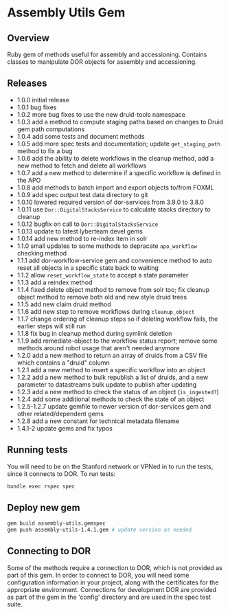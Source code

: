 # Assembly Utils Gem

## Overview 
Ruby gem of methods useful for assembly and accessioning. Contains classes to
manipulate DOR objects for assembly and accessioning.

## Releases

*   1.0.0 initial release
*   1.0.1 bug fixes
*   1.0.2 more bug fixes to use the new druid-tools namespace
*   1.0.3 add a method to compute staging paths based on changes to Druid gem path computations
*   1.0.4 add some tests and document methods
*   1.0.5 add more spec tests and documentation; update `get_staging_path` method to fix a bug
*   1.0.6 add the ability to delete workflows in the cleanup method, add a new
    method to fetch and delete all workflows
*   1.0.7 add a new method to determine if a specific workflow is defined in the APO
*   1.0.8 add methods to batch import and export objects to/from FOXML
*   1.0.9 add spec output test data directory to git
*   1.0.10 lowered required version of dor-services from 3.9.0 to 3.8.0
*   1.0.11 use `Dor::DigitalStacksService` to calculate stacks directory to cleanup
*   1.0.12 bugfix on call to `Dor::DigitalStacksService`
*   1.0.13 update to latest lyberteam devel gems
*   1.0.14 add new method to re-index item in solr
*   1.1.0  small updates to some methods to depracate `apo_workflow` checking method
*   1.1.1  add dor-workflow-service gem and convenience method to auto reset
    all objects in a specific state back to waiting
*   1.1.2  allow `reset_workflow_state` to accept a state parameter 
*   1.1.3  add a reindex method
*   1.1.4  fixed delete object method to remove from solr too; fix cleanup
    object method to remove both old and new style druid trees 
*   1.1.5 add new claim druid method
*   1.1.6 add new step to remove workflows during `cleanup_object`
*   1.1.7 change ordering of cleanup steps so if deleting workflow fails, the
    earlier steps will still run
*   1.1.8 fix bug in cleanup method during symlink deletion
*   1.1.9 add remediate-object to the workflow status report; remove some
    methods around robot usage that aren't needed anymore
*   1.2.0 add a new method to return an array of druids from a CSV file which contains a "druid" column
*   1.2.1 add a new method to insert a specific workflow into an object
*   1.2.2 add a new method to bulk republish a list of druids, and a new
    parameter to datastreams bulk update to publish after updating
*   1.2.3 add a new method to check the status of an object (`is_ingested?`)
*   1.2.4 add some additional methods to check the state of an object
*   1.2.5-1.2.7  update gemfile to newer version of dor-services gem and other related/dependent gems
*   1.2.8 add a new constant for technical metadata filename
*   1.4.1-2 update gems and fix typos


## Running tests

You will need to be on the Stanford network or VPNed in to run the
tests, since it connects to DOR.  To run tests:

```bash
bundle exec rspec spec
```

## Deploy new gem

```bash
gem build assembly-utils.gemspec
gem push assembly-utils-1.4.1.gem # update version as needed
```

## Connecting to DOR

Some of the methods require a connection to DOR, which is not provided as part
of this gem.  In order to connect to DOR, you will need some configuration
information in your project, along with the certificates for the appropriate
environment.  Connections for development DOR are provided as part of the gem
in the 'config' directory and are used in the spec test suite.
